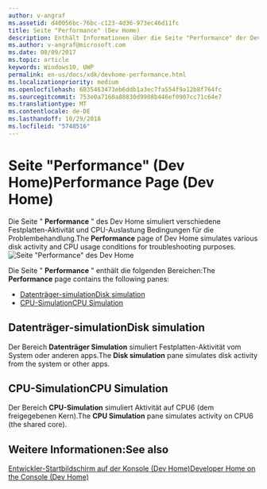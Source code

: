 ```yaml
---
author: v-angraf
ms.assetid: d40056bc-76bc-c123-4d36-973ec46d11fc
title: Seite "Performance" (Dev Home)
description: Enthält Informationen über die Seite "Performance" der Dev Home-app für Xbox One.
ms.author: v-angraf@microsoft.com
ms.date: 08/09/2017
ms.topic: article
keywords: Windows10, UWP
permalink: en-us/docs/xdk/devhome-performance.html
ms.localizationpriority: medium
ms.openlocfilehash: 6035463473eb6ddb1a3ec7fa554f9a12b8f764fc
ms.sourcegitcommit: 753e0a7160a88830d9908b446ef0907cc71c64e7
ms.translationtype: MT
ms.contentlocale: de-DE
ms.lasthandoff: 10/29/2018
ms.locfileid: "5748516"
---
```

# <a name="performance-page-dev-home"></a><span data-ttu-id="8732a-104">Seite "Performance" (Dev Home)</span><span class="sxs-lookup"><span data-stu-id="8732a-104">Performance Page (Dev Home)</span></span>
   
  
<span data-ttu-id="8732a-105">Die Seite " **Performance** " des Dev Home simuliert verschiedene Festplatten-Aktivität und CPU-Auslastung Bedingungen für die Problembehandlung.</span><span class="sxs-lookup"><span data-stu-id="8732a-105">The **Performance** page of Dev Home simulates various disk activity and CPU usage conditions for troubleshooting purposes.</span></span>   
 ![Seite "Performance" des Dev Home](images/devhome_performance.png)   
  
<span data-ttu-id="8732a-107">Die Seite " **Performance** " enthält die folgenden Bereichen:</span><span class="sxs-lookup"><span data-stu-id="8732a-107">The **Performance** page contains the following panes:</span></span>   
 
   *  [<span data-ttu-id="8732a-108">Datenträger-simulation</span><span class="sxs-lookup"><span data-stu-id="8732a-108">Disk simulation</span></span>](#ID4EEB)  
   *  [<span data-ttu-id="8732a-109">CPU-Simulation</span><span class="sxs-lookup"><span data-stu-id="8732a-109">CPU Simulation</span></span>](#ID4EOB)  

 
<a id="ID4EEB"></a>

   

## <a name="disk-simulation"></a><span data-ttu-id="8732a-110">Datenträger-simulation</span><span class="sxs-lookup"><span data-stu-id="8732a-110">Disk simulation</span></span>  
   
  
<span data-ttu-id="8732a-111">Der Bereich **Datenträger Simulation** simuliert Festplatten-Aktivität vom System oder anderen apps.</span><span class="sxs-lookup"><span data-stu-id="8732a-111">The **Disk simulation** pane simulates disk activity from the system or other apps.</span></span>   
  
<a id="ID4EOB"></a>

   

## <a name="cpu-simulation"></a><span data-ttu-id="8732a-112">CPU-Simulation</span><span class="sxs-lookup"><span data-stu-id="8732a-112">CPU Simulation</span></span>  
   
  
<span data-ttu-id="8732a-113">Der Bereich **CPU-Simulation** simuliert Aktivität auf CPU6 (dem freigegebenen Kern).</span><span class="sxs-lookup"><span data-stu-id="8732a-113">The **CPU Simulation** pane simulates activity on CPU6 (the shared core).</span></span>   
  
<a id="ID4EYB"></a>

   

## <a name="see-also"></a><span data-ttu-id="8732a-114">Weitere Informationen:</span><span class="sxs-lookup"><span data-stu-id="8732a-114">See also</span></span>  
 [<span data-ttu-id="8732a-115">Entwickler-Startbildschirm auf der Konsole (Dev Home)</span><span class="sxs-lookup"><span data-stu-id="8732a-115">Developer Home on the Console (Dev Home)</span></span>](dev-home.md)

  